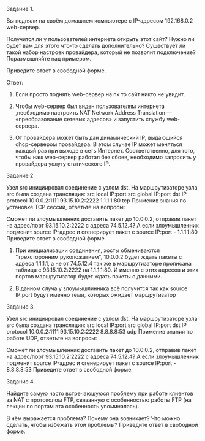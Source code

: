 Задание 1.


Вы подняли на своём домашнем компьютере с IP-адресом 192.168.0.2 web-сервер.

Получится ли у пользователей интернета открыть этот сайт?
Нужно ли будет вам для этого что-то сделать дополнительно?
Существует ли такой набор настроек провайдера, который не позволит подключение?
Поразмышляйте над примером.

Приведите ответ в свободной форме.


Ответ:

1) Если просто поднять web-сервер на пк то сайт никто не увидит.

2) Чтобы web-сервер был виден пользователям интернета ,необходимо настроить NAT Network Address Translation — «преобразование сетевых адресов» и запустить службу web-сервера.

3) От провайдера может быть дан динамический IP, выдающийся dhcp-сервером провайдера. В этом случае IP может меняться каждый раз при выходе в сеть Интернет. Соответственно, для того, чтобы наш web-сервер работал без сбоев, необходимо запросить у провайдера услугу статического IP.

Задание 2.


Узел src инициировал соединение с узлом dst.
На маршрутизаторе узла src была создана трансляция:
src local IP:port	src global IP:port	dst IP	protocol
10.0.0.2:1111	93.15.10.2:2222	1.1.1.1:80	tcp
Применив знания по установке TCP сессий, ответьте на вопросы:

Сможет ли злоумышленник доставить пакет до 10.0.0.2, отправив пакет на адрес/порт 93.15.10.2:2222 с адреса 74.5.12.4?
А если злоумышленник подменит source IP-адрес и сгенерирует пакет с source IP:port - 1.1.1.1:80
Приведите ответ в свободной форме.

1) При инициализации соединения, хосты обмениваются "трехсторонним рукопожатием", 10.0.0.2 будет ждать пакеты с адреса 1.1.1.1, а не от 74.5.12.4 так же в маршрутизаторе прописана таблица  с 93.15.10.2:2222 на 1.1.1.1:80. И именно с этих адресов и этих портов маршрутизатор будет ждать пакеты с данными.

2) В данном случа у злоумышлинника всё получится так как source IP:port будут именно теми, которых ожидает маршрутизатор

Задание 3.


Узел src инициировал соединение с узлом dst.
На маршрутизаторе узла src была создана трансляция:
src local IP:port	src global IP:port	dst IP	protocol
10.0.0.2:1111	93.15.10.2:2222	8.8.8.8:53	udp
Применив знания по работе UDP, ответьте на вопросы:

Сможет ли злоумышленник доставить пакет до 10.0.0.2, отправив пакет на адрес/порт 93.15.10.2:2222 с адреса 74.5.12.4?
А если злоумышленник подменит source IP-адрес и сгенерирует пакет с source IP:port - 8.8.8.8:53
Приведите ответ в свободной форме.

Задание 4.


Найдите самую часто встречающуюся проблему при работе клиентов за NAT с протоколом FTP, связанную с особенностью работы FTP (на лекции по портам эта особенность упоминалась).

В чём выражается проблема?
Почему она возникает?
Что можно сделать, чтобы избежать этой проблемы?
Приведите ответ в свободной форме.

